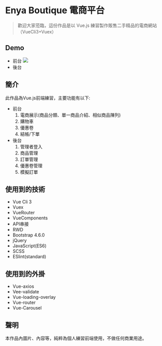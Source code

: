 # Enya Boutique 電商平台
>歡迎大家蒞臨，這份作品是以 Vue.js 練習製作販售二手精品的電商網站（VueCli3+Vuex）

## Demo
* 前台
 ![](https://images.unsplash.com/photo-1590736701530-f9e57920dd6f?ixid=MnwxMjA3fDB8MHxzZWFyY2h8MXx8bHV4dXJ5JTIwYmFnfGVufDB8fDB8fA%3D%3D&ixlib=rb-1.2.1&auto=format&fit=crop&w=400&q=60)
* 後台

## 簡介
此作品為Vue.js前端練習，主要功能有以下:
* 前台
  1. 電商展示(商品分類、單一商品介紹、相似商品陳列)
  1. 購物車
  1. 優惠卷
  1. 結帳/下單
* 後台
  1. 管理者登入
  1. 商品管理
  1. 訂單管理
  1. 優惠卷管理
  1. 模擬訂單

## 使用到的技術
* Vue Cli 3
* Vuex
* VueRouter
* VueComponents
* API串接
* RWD
* Bootstrap 4.6.0
* jQuery
* JavaScript(ES6)
* SCSS
* ESlint(standard)

## 使用到的外掛
* Vue-axios
* Vee-validate
* Vue-loading-overlay
* Vue-router
* Vue-Carousel

## 聲明
本作品內圖片、內容等，純粹為個人練習前端使用，不做任何商業用途。

 
